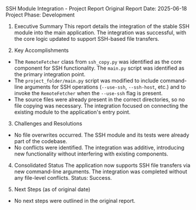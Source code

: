SSH Module Integration - Project Report
Original Report Date: 2025-06-18
Project Phase: Development

1. Executive Summary
This report details the integration of the stable SSH module into the main application. The integration was successful, with the core logic updated to support SSH-based file transfers.

2. Key Accomplishments
- The `RemoteFetcher` class from `ssh_copy.py` was identified as the core component for SSH functionality. The `main.py` script was identified as the primary integration point.
- The `project_folder/main.py` script was modified to include command-line arguments for SSH operations (`--use-ssh`, `--ssh-host`, etc.) and to invoke the `RemoteFetcher` when the `--use-ssh` flag is present.
- The source files were already present in the correct directories, so no file copying was necessary. The integration focused on connecting the existing module to the application's entry point.

3. Challenges and Resolutions
- No file overwrites occurred. The SSH module and its tests were already part of the codebase.
- No conflicts were identified. The integration was additive, introducing new functionality without interfering with existing components.

4. Consolidated Status
The application now supports SSH file transfers via new command-line arguments. The integration was completed without any file-level conflicts. Status: Success.

5. Next Steps (as of original date)
- No next steps were outlined in the original report.